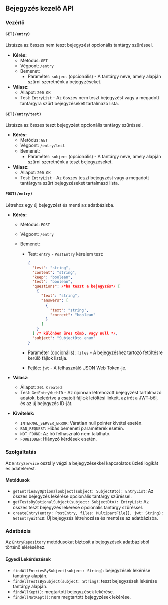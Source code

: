 ## Bejegyzés kezelő API

### Vezérlő

#### `GET(/entry)`

Listázza az összes nem teszt bejegyzést opcionális tantárgy szűréssel.

- **Kérés:**
  - Metódus: `GET`
  - Végpont: `/entry`
  - Bemenet:
    - Paraméter: `subject` (opcionális) - A tantárgy neve, amely alapján szűrni szeretnénk a bejegyzéseket.
- **Válasz:**
  - Állapot: `200 OK`
  - Test: `EntryList` - Az összes nem teszt bejegyzést vagy a megadott tantárgyra szűrt bejegyzéseket tartalmazó lista.

#### `GET(/entry/test)`

Listázza az összes teszt bejegyzést opcionális tantárgy szűréssel.

- **Kérés:**
  - Metódus: `GET`
  - Végpont: `/entry/test`
  - Bemenet:
    - Paraméter: `subject` (opcionális) - A tantárgy neve, amely alapján szűrni szeretnénk a teszt bejegyzéseket.
- **Válasz:**
  - Állapot: `200 OK`
  - Test: `EntryList` - Az összes teszt bejegyzést vagy a megadott tantárgyra szűrt bejegyzéseket tartalmazó lista.

#### `POST(/entry)`

Létrehoz egy új bejegyzést és menti az adatbázisba.

- **Kérés:**

  - Metódus: `POST`
  - Végpont: `/entry`
  - Bemenet:

    - Test: `entry` - `PostEntry` kérelem test:

      ```json
      {
        "test": "string",
        "content": "string",
        "keep": "boolean",
        "test": "boolean",
        "questions": /*ha teszt a bejegyzés*/ [
          {
            "text": "string",
            "answers": [
              {
                "text": "string",
                "correct": "boolean"
              }
            ]
          }
        ] /* különben üres tömb, vagy null */,
        "subject": "SubjectDto enum"
      }
      ```

    - Paraméter (opcionális): `files` - A bejegyzéshez tartozó fetöltésre kerülő fájlok listája.
    - Fejléc: `jwt` - A felhasználó JSON Web Token-je.

- **Válasz:**
  - Állapot: `201 Created`
  - Test: `GetEntryWithID` - Az újonnan létrehozott bejegyzést tartalmazó adatok, beleértve a csatolt fájlok letöltési linkeit, az írót a JWT-ből, és az új bejegyzés ID-ját.
- **Kivételek:**
  - `INTERNAL_SERVER_ERROR`: Váratlan null pointer kivétel esetén.
  - `BAD_REQUEST`: Hibás bemeneti paraméterek esetén.
  - `NOT_FOUND`: Az író felhasználó nem található.
  - `FORBIDDEN`: Hiányzó kérdések esetén.

### Szolgáltatás

Az `EntryService` osztály végzi a bejegyzésekkel kapcsolatos üzleti logikát és adatelérést.

#### Metódusok

- `getEntriesByOptionalSubject(subject: SubjectDto): EntryList`: Az összes bejegyzés lekérése opcionális tantárgy szűréssel.
- `getTestsByOptionalSubject(subject: SubjectDto): EntryList`: Az összes teszt bejegyzés lekérése opcionális tantárgy szűréssel.
- `createEntry(entry: PostEntry, files: MultipartFile[], jwt: String): GetEntryWithID`: Új bejegyzés létrehozása és mentése az adatbázisba.

### Adatbázis

Az `EntryRepository` metódusokat biztosít a bejegyzések adatbázisból történő eléréséhez.

#### Egyedi Lekérdezések

- `findAllEntriesBySubject(subject: String)`: bejegyzések lekérése tantárgy alapján.
- `findAllTestsBySubject(subject: String)`: teszt bejegyzések lekérése tantárgy alapján.
- `findAllKept()`: megtartott bejegyzések lekérése.
- `findAllNotKept()`: nem megtartott bejegyzések lekérése.